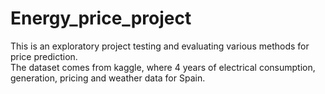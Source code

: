 # Energy_price_project

This is an exploratory project testing and evaluating various methods for price prediction. <br>
The dataset comes from kaggle, where 4 years of electrical consumption, generation, pricing and weather data for Spain.
